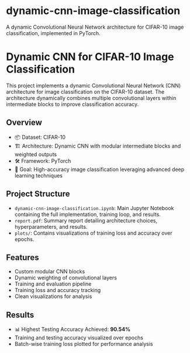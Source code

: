 # dynamic-cnn-image-classification
A dynamic Convolutional Neural Network architecture for CIFAR-10 image classification, implemented in PyTorch.

# Dynamic CNN for CIFAR-10 Image Classification

This project implements a dynamic Convolutional Neural Network (CNN) architecture for image classification on the CIFAR-10 dataset. The architecture dynamically combines multiple convolutional layers within intermediate blocks to improve classification accuracy.

## Overview

- 📦 Dataset: CIFAR-10
- 🏗️ Architecture: Dynamic CNN with modular intermediate blocks and weighted outputs
- 🛠️ Framework: PyTorch
- 🎯 Goal: High-accuracy image classification leveraging advanced deep learning techniques

## Project Structure

- `dynamic-cnn-image-classification.ipynb`: Main Jupyter Notebook containing the full implementation, training loop, and results.
- `report.pdf`: Summary report detailing architecture choices, hyperparameters, and results.
- `plots/`: Contains visualizations of training loss and accuracy over epochs.

## Features

- Custom modular CNN blocks
- Dynamic weighting of convolutional layers
- Training and evaluation pipeline
- Training loss and accuracy tracking
- Clean visualizations for analysis

## Results

- 📊 Highest Testing Accuracy Achieved: **90.54%** 
- Training and testing accuracy visualized over epochs
- Batch-wise training loss plotted for performance analysis


